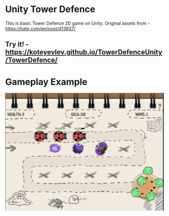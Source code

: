 # Unity Tower Defence
This is basic Tower Defence 2D game on Unity. Original assets from - https://habr.com/en/post/413837/



## Try it! - https://koteyevlev.github.io/TowerDefenceUnity/TowerDefence/
# Gameplay Example
![photo](./TowerDefenceGame.png)
